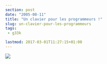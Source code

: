 ```yaml
---
section: post
date: "2005-08-11"
title: "Un clavier pour les programmeurs !"
slug: un-clavier-pour-les-programmeurs
tags:
 - g33k

lastmod: 2017-03-01T11:27:15+01:00
---
```


![](/images/conneries/xajshwif.jpg)
